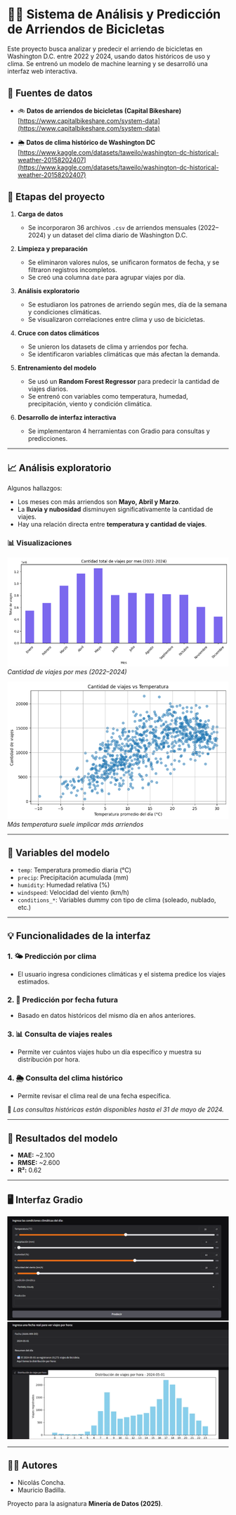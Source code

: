 # 🚴‍♂️ Sistema de Análisis y Predicción de Arriendos de Bicicletas

Este proyecto busca analizar y predecir el arriendo de bicicletas en Washington D.C. entre 2022 y 2024, usando datos históricos de uso y clima. Se entrenó un modelo de machine learning y se desarrolló una interfaz web interactiva.




## 📂 Fuentes de datos

- 🚲 **Datos de arriendos de bicicletas (Capital Bikeshare)**  
  [https://www.capitalbikeshare.com/system-data](https://www.capitalbikeshare.com/system-data)

- 🌦️ **Datos de clima histórico de Washington DC**  
  [https://www.kaggle.com/datasets/taweilo/washington-dc-historical-weather-20158202407](https://www.kaggle.com/datasets/taweilo/washington-dc-historical-weather-20158202407)




## 🧪 Etapas del proyecto

1. **Carga de datos**  
   - Se incorporaron 36 archivos `.csv` de arriendos mensuales (2022–2024) y un dataset del clima diario de Washington D.C.

2. **Limpieza y preparación**  
   - Se eliminaron valores nulos, se unificaron formatos de fecha, y se filtraron registros incompletos.
   - Se creó una columna `date` para agrupar viajes por día.

3. **Análisis exploratorio**  
   - Se estudiaron los patrones de arriendo según mes, día de la semana y condiciones climáticas.
   - Se visualizaron correlaciones entre clima y uso de bicicletas.

4. **Cruce con datos climáticos**  
   - Se unieron los datasets de clima y arriendos por fecha.
   - Se identificaron variables climáticas que más afectan la demanda.

5. **Entrenamiento del modelo**  
   - Se usó un **Random Forest Regressor** para predecir la cantidad de viajes diarios.
   - Se entrenó con variables como temperatura, humedad, precipitación, viento y condición climática.

6. **Desarrollo de interfaz interactiva**  
   - Se implementaron 4 herramientas con Gradio para consultas y predicciones.

---

## 📈 Análisis exploratorio

Algunos hallazgos:

- Los meses con más arriendos son **Mayo, Abril y Marzo**.
- La **lluvia y nubosidad** disminuyen significativamente la cantidad de viajes.
- Hay una relación directa entre **temperatura y cantidad de viajes**.

### 📊 Visualizaciones

![Distribución mensual de arriendos](/arriendos_mes.png)
*Cantidad de viajes por mes (2022–2024)*

![Relación temperatura y viajes](/Viajes_vs_temperatura.png)
*Más temperatura suele implicar más arriendos*

---

## 🧠 Variables del modelo

- `temp`: Temperatura promedio diaria (°C)
- `precip`: Precipitación acumulada (mm)
- `humidity`: Humedad relativa (%)
- `windspeed`: Velocidad del viento (km/h)
- `conditions_*`: Variables dummy con tipo de clima (soleado, nublado, etc.)

---

## 💡 Funcionalidades de la interfaz

### 1. 🌤️ Predicción por clima
- El usuario ingresa condiciones climáticas y el sistema predice los viajes estimados.

### 2. 📅 Predicción por fecha futura
- Basado en datos históricos del mismo día en años anteriores.

### 3. 📊 Consulta de viajes reales
- Permite ver cuántos viajes hubo un día específico y muestra su distribución por hora.

### 4. 🌦️ Consulta del clima histórico
- Permite revisar el clima real de una fecha específica.

📌 *Las consultas históricas están disponibles hasta el 31 de mayo de 2024.*

---

## 🎯 Resultados del modelo

- **MAE:** ~2.100  
- **RMSE:** ~2.600  
- **R²:** 0.62

---

## 🖥️ Interfaz Gradio 

![Predicción por clima](/Interfaz_clima.png)
![Consulta por hora](/Interfaz_horas.png)

---

## 👨‍💻 Autores

- Nicolás Concha.
- Mauricio Badilla.

Proyecto para la asignatura **Minería de Datos (2025)**.
